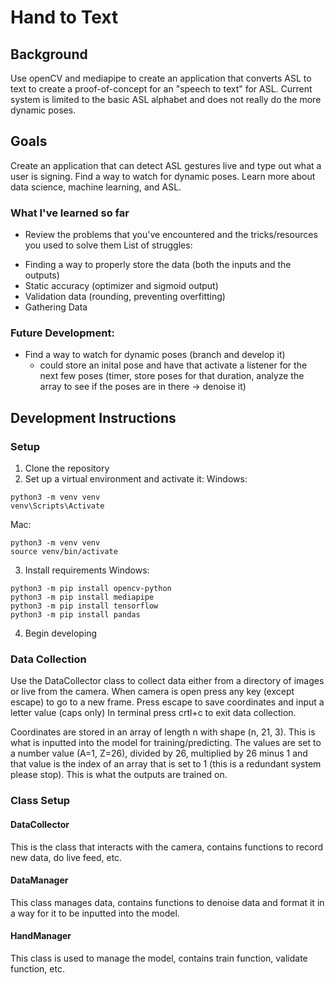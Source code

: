 # Hand to Text

## Background

Use openCV and mediapipe to create an application that converts ASL to text to create a proof-of-concept for an "speech to text" for ASL.
Current system is limited to the basic ASL alphabet and does not really do the more dynamic poses.

## Goals

Create an application that can detect ASL gestures live and type out what a user is signing.
Find a way to watch for dynamic poses.
Learn more about data science, machine learning, and ASL.

### What I've learned so far

- Review the problems that you've encountered and the tricks/resources you used to solve them
  List of struggles:

* Finding a way to properly store the data (both the inputs and the outputs)
* Static accuracy (optimizer and sigmoid output)
* Validation data (rounding, preventing overfitting)
* Gathering Data

### Future Development:

- Find a way to watch for dynamic poses (branch and develop it)
  - could store an inital pose and have that activate a listener for the next few poses (timer, store poses for that duration, analyze the array to see if the poses are in there -> denoise it)

## Development Instructions

### Setup

1. Clone the repository
2. Set up a virtual environment and activate it:
   Windows:

```
python3 -m venv venv
venv\Scripts\Activate
```

Mac:

```
python3 -m venv venv
source venv/bin/activate
```

3. Install requirements
   Windows:

```
python3 -m pip install opencv-python
python3 -m pip install mediapipe
python3 -m pip install tensorflow
python3 -m pip install pandas
```

4. Begin developing

### Data Collection

Use the DataCollector class to collect data either from a directory of images or live from the camera.
When camera is open press any key (except escape) to go to a new frame.
Press escape to save coordinates and input a letter value (caps only)
In terminal press crtl+c to exit data collection.

Coordinates are stored in an array of length n with shape (n, 21, 3). This is what is inputted into the model for training/predicting.
The values are set to a number value (A=1, Z=26), divided by 26, multiplied by 26 minus 1 and that value is the index of an array that is set to 1 (this is a redundant system please stop). This is what the outputs are trained on.

### Class Setup

#### DataCollector

This is the class that interacts with the camera, contains functions to record new data, do live feed, etc.

#### DataManager

This class manages data, contains functions to denoise data and format it in a way for it to be inputted into the model.

#### HandManager

This class is used to manage the model, contains train function, validate function, etc.
